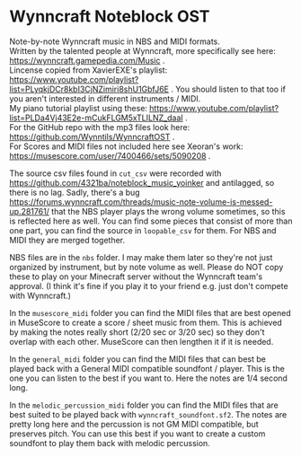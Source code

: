 # Wynncraft Noteblock OST
Note-by-note Wynncraft music in NBS and MIDI formats.  
Written by the talented people at Wynncraft, more specifically see here: https://wynncraft.gamepedia.com/Music .  
Lincense copied from XavierEXE's playlist: https://www.youtube.com/playlist?list=PLyqkjDCr8kbI3CjNZimiri8shU1GbfJ6E . You should listen to that too if you aren't interested in different instruments / MIDI.  
My piano tutorial playlist using these: https://www.youtube.com/playlist?list=PLDa4Vj43E2e-mCukFLGM5xTLILNZ_daaI .  
For the GitHub repo with the mp3 files look here: https://github.com/Wynntils/WynncraftOST .  
For Scores and MIDI files not included here see Xeoran's work: https://musescore.com/user/7400466/sets/5090208 .

The source csv files found in `cut_csv` were recorded with https://github.com/4321ba/noteblock_music_yoinker and antilagged, so there is no lag. Sadly, there's a bug https://forums.wynncraft.com/threads/music-note-volume-is-messed-up.281761/ that the NBS player plays the wrong volume sometimes, so this is reflected here as well. You can find some pieces that consist of more than one part, you can find the source in `loopable_csv` for them. For NBS and MIDI they are merged together.

NBS files are in the `nbs` folder. I may make them later so they're not just organized by instrument, but by note volume as well. Please do NOT copy these to play on your Minecraft server without the Wynncraft team's approval. (I think it's fine if you play it to your friend e.g. just don't compete with Wynncraft.)

In the `musescore_midi` folder you can find the MIDI files that are best opened in MuseScore to create a score / sheet music from them. This is achieved by making the notes really short (2/20 sec or 3/20 sec) so they don't overlap with each other. MuseScore can then lengthen it if it is needed.

In the `general_midi` folder you can find the MIDI files that can best be played back with a General MIDI compatible soundfont / player. This is the one you can listen to the best if you want to. Here the notes are 1/4 second long.

In the `melodic_percussion_midi` folder you can find the MIDI files that are best suited to be played back with `wynncraft_soundfont.sf2`. The notes are pretty long here and the percussion is not GM MIDI compatible, but preserves pitch. You can use this best if you want to create a custom soundfont to play them back with melodic percussion.

